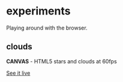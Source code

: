 # experiments
Playing around with the browser.

## clouds
**CANVAS** - HTML5 stars and clouds at 60fps

[See it live](https://erikdesjardins.com/starry.html)
